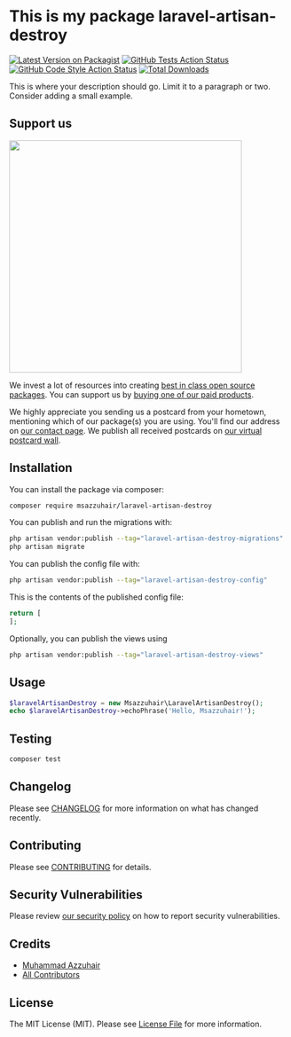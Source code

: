# This is my package laravel-artisan-destroy

[![Latest Version on Packagist](https://img.shields.io/packagist/v/msazzuhair/laravel-artisan-destroy.svg?style=flat-square)](https://packagist.org/packages/msazzuhair/laravel-artisan-destroy)
[![GitHub Tests Action Status](https://img.shields.io/github/actions/workflow/status/msazzuhair/laravel-artisan-destroy/run-tests.yml?branch=main&label=tests&style=flat-square)](https://github.com/msazzuhair/laravel-artisan-destroy/actions?query=workflow%3Arun-tests+branch%3Amain)
[![GitHub Code Style Action Status](https://img.shields.io/github/actions/workflow/status/msazzuhair/laravel-artisan-destroy/fix-php-code-style-issues.yml?branch=main&label=code%20style&style=flat-square)](https://github.com/msazzuhair/laravel-artisan-destroy/actions?query=workflow%3A"Fix+PHP+code+style+issues"+branch%3Amain)
[![Total Downloads](https://img.shields.io/packagist/dt/msazzuhair/laravel-artisan-destroy.svg?style=flat-square)](https://packagist.org/packages/msazzuhair/laravel-artisan-destroy)

This is where your description should go. Limit it to a paragraph or two. Consider adding a small example.

## Support us

[<img src="https://github-ads.s3.eu-central-1.amazonaws.com/laravel-artisan-destroy.jpg?t=1" width="419px" />](https://spatie.be/github-ad-click/laravel-artisan-destroy)

We invest a lot of resources into creating [best in class open source packages](https://spatie.be/open-source). You can support us by [buying one of our paid products](https://spatie.be/open-source/support-us).

We highly appreciate you sending us a postcard from your hometown, mentioning which of our package(s) you are using. You'll find our address on [our contact page](https://spatie.be/about-us). We publish all received postcards on [our virtual postcard wall](https://spatie.be/open-source/postcards).

## Installation

You can install the package via composer:

```bash
composer require msazzuhair/laravel-artisan-destroy
```

You can publish and run the migrations with:

```bash
php artisan vendor:publish --tag="laravel-artisan-destroy-migrations"
php artisan migrate
```

You can publish the config file with:

```bash
php artisan vendor:publish --tag="laravel-artisan-destroy-config"
```

This is the contents of the published config file:

```php
return [
];
```

Optionally, you can publish the views using

```bash
php artisan vendor:publish --tag="laravel-artisan-destroy-views"
```

## Usage

```php
$laravelArtisanDestroy = new Msazzuhair\LaravelArtisanDestroy();
echo $laravelArtisanDestroy->echoPhrase('Hello, Msazzuhair!');
```

## Testing

```bash
composer test
```

## Changelog

Please see [CHANGELOG](CHANGELOG.md) for more information on what has changed recently.

## Contributing

Please see [CONTRIBUTING](CONTRIBUTING.md) for details.

## Security Vulnerabilities

Please review [our security policy](../../security/policy) on how to report security vulnerabilities.

## Credits

- [Muhammad Azzuhair](https://github.com/msazzuhair)
- [All Contributors](../../contributors)

## License

The MIT License (MIT). Please see [License File](LICENSE.md) for more information.
